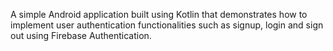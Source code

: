 A simple Android application built using Kotlin that demonstrates how to implement user authentication functionalities such as signup, login and sign out using Firebase Authentication.

